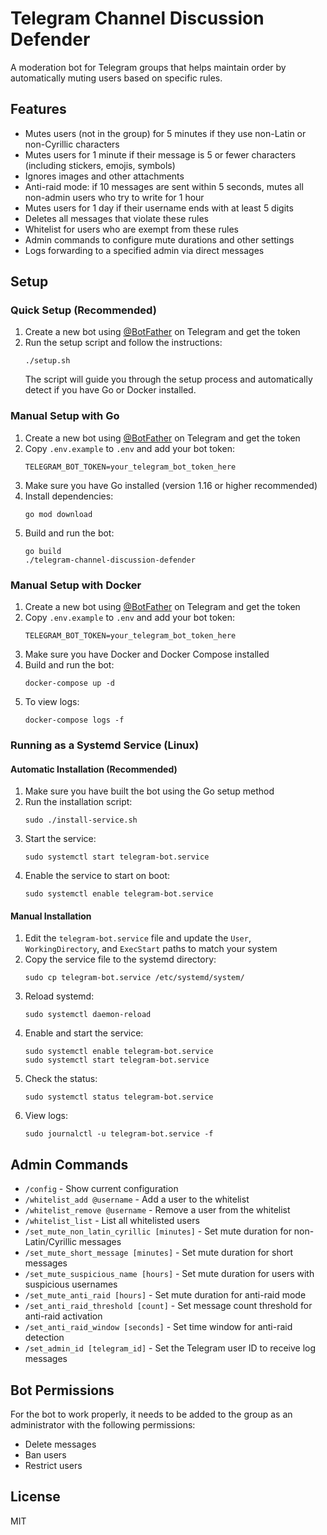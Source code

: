 # Telegram Channel Discussion Defender

A moderation bot for Telegram groups that helps maintain order by automatically muting users based on specific rules.

## Features

- Mutes users (not in the group) for 5 minutes if they use non-Latin or non-Cyrillic characters
- Mutes users for 1 minute if their message is 5 or fewer characters (including stickers, emojis, symbols)
- Ignores images and other attachments
- Anti-raid mode: if 10 messages are sent within 5 seconds, mutes all non-admin users who try to write for 1 hour
- Mutes users for 1 day if their username ends with at least 5 digits
- Deletes all messages that violate these rules
- Whitelist for users who are exempt from these rules
- Admin commands to configure mute durations and other settings
- Logs forwarding to a specified admin via direct messages

## Setup

### Quick Setup (Recommended)

1. Create a new bot using [@BotFather](https://t.me/BotFather) on Telegram and get the token
2. Run the setup script and follow the instructions:
   ```
   ./setup.sh
   ```
   The script will guide you through the setup process and automatically detect if you have Go or Docker installed.

### Manual Setup with Go

1. Create a new bot using [@BotFather](https://t.me/BotFather) on Telegram and get the token
2. Copy `.env.example` to `.env` and add your bot token:
   ```
   TELEGRAM_BOT_TOKEN=your_telegram_bot_token_here
   ```
3. Make sure you have Go installed (version 1.16 or higher recommended)
4. Install dependencies:
   ```
   go mod download
   ```
5. Build and run the bot:
   ```
   go build
   ./telegram-channel-discussion-defender
   ```

### Manual Setup with Docker

1. Create a new bot using [@BotFather](https://t.me/BotFather) on Telegram and get the token
2. Copy `.env.example` to `.env` and add your bot token:
   ```
   TELEGRAM_BOT_TOKEN=your_telegram_bot_token_here
   ```
3. Make sure you have Docker and Docker Compose installed
4. Build and run the bot:
   ```
   docker-compose up -d
   ```
5. To view logs:
   ```
   docker-compose logs -f
   ```

### Running as a Systemd Service (Linux)

#### Automatic Installation (Recommended)

1. Make sure you have built the bot using the Go setup method
2. Run the installation script:
   ```
   sudo ./install-service.sh
   ```
3. Start the service:
   ```
   sudo systemctl start telegram-bot.service
   ```
4. Enable the service to start on boot:
   ```
   sudo systemctl enable telegram-bot.service
   ```

#### Manual Installation

1. Edit the `telegram-bot.service` file and update the `User`, `WorkingDirectory`, and `ExecStart` paths to match your system
2. Copy the service file to the systemd directory:
   ```
   sudo cp telegram-bot.service /etc/systemd/system/
   ```
3. Reload systemd:
   ```
   sudo systemctl daemon-reload
   ```
4. Enable and start the service:
   ```
   sudo systemctl enable telegram-bot.service
   sudo systemctl start telegram-bot.service
   ```
5. Check the status:
   ```
   sudo systemctl status telegram-bot.service
   ```
6. View logs:
   ```
   sudo journalctl -u telegram-bot.service -f
   ```

## Admin Commands

- `/config` - Show current configuration
- `/whitelist_add @username` - Add a user to the whitelist
- `/whitelist_remove @username` - Remove a user from the whitelist
- `/whitelist_list` - List all whitelisted users
- `/set_mute_non_latin_cyrillic [minutes]` - Set mute duration for non-Latin/Cyrillic messages
- `/set_mute_short_message [minutes]` - Set mute duration for short messages
- `/set_mute_suspicious_name [hours]` - Set mute duration for users with suspicious usernames
- `/set_mute_anti_raid [hours]` - Set mute duration for anti-raid mode
- `/set_anti_raid_threshold [count]` - Set message count threshold for anti-raid activation
- `/set_anti_raid_window [seconds]` - Set time window for anti-raid detection
- `/set_admin_id [telegram_id]` - Set the Telegram user ID to receive log messages

## Bot Permissions

For the bot to work properly, it needs to be added to the group as an administrator with the following permissions:
- Delete messages
- Ban users
- Restrict users

## License

MIT
